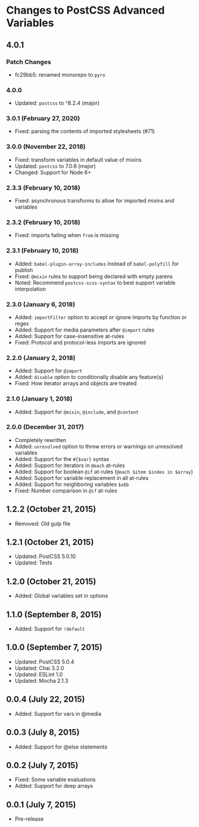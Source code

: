 # Changes to PostCSS Advanced Variables

## 4.0.1

### Patch Changes

-   fc29bb5: renamed monorepo to `pyro`

### 4.0.0

-   Updated: `postcss` to ^8.2.4 (major)

### 3.0.1 (February 27, 2020)

-   Fixed: parsing the contents of imported stylesheets (#71)

### 3.0.0 (November 22, 2018)

-   Fixed: transform variables in default value of mixins
-   Updated: `postcss` to 7.0.6 (major)
-   Changed: Support for Node 6+

### 2.3.3 (February 10, 2018)

-   Fixed: asynchronous transforms to allow for imported mixins and variables

### 2.3.2 (February 10, 2018)

-   Fixed: imports failing when `from` is missing

### 2.3.1 (February 10, 2018)

-   Added: `babel-plugin-array-includes` instead of `babel-polyfill` for publish
-   Fixed: `@mixin` rules to support being declared with empty parens
-   Noted: Recommend `postcss-scss-syntax` to best support variable interpolation

### 2.3.0 (January 6, 2018)

-   Added: `importFilter` option to accept or ignore imports by function or regex
-   Added: Support for media parameters after `@import` rules
-   Added: Support for case-insensitive at-rules
-   Fixed: Protocol and protocol-less imports are ignored

### 2.2.0 (January 2, 2018)

-   Added: Support for `@import`
-   Added: `disable` option to conditionally disable any feature(s)
-   Fixed: How iterator arrays and objects are treated

### 2.1.0 (January 1, 2018)

-   Added: Support for `@mixin`, `@include`, and `@content`

### 2.0.0 (December 31, 2017)

-   Completely rewritten
-   Added: `unresolved` option to throw errors or warnings on unresolved variables
-   Added: Support for the `#{$var}` syntax
-   Added: Support for iterators in `@each` at-rules
-   Added: Support for boolean `@if` at-rules
    (`@each $item $index in $array`)
-   Added: Support for variable replacement in all at-rules
-   Added: Support for neighboring variables `$a$b`
-   Fixed: Number comparison in `@if` at-rules

## 1.2.2 (October 21, 2015)

-   Removed: Old gulp file

## 1.2.1 (October 21, 2015)

-   Updated: PostCSS 5.0.10
-   Updated: Tests

## 1.2.0 (October 21, 2015)

-   Added: Global variables set in options

## 1.1.0 (September 8, 2015)

-   Added: Support for `!default`

## 1.0.0 (September 7, 2015)

-   Updated: PostCSS 5.0.4
-   Updated: Chai 3.2.0
-   Updated: ESLint 1.0
-   Updated: Mocha 2.1.3

## 0.0.4 (July 22, 2015)

-   Added: Support for vars in @media

## 0.0.3 (July 8, 2015)

-   Added: Support for @else statements

## 0.0.2 (July 7, 2015)

-   Fixed: Some variable evaluations
-   Added: Support for deep arrays

## 0.0.1 (July 7, 2015)

-   Pre-release
